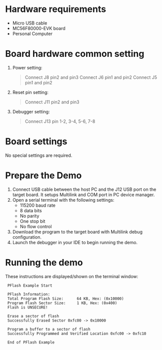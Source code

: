 Hardware requirements
=====================
- Micro USB cable
- MC56F80000-EVK board
- Personal Computer

Board hardware common setting
=============================
1. Power setting:
   > Connect J8 pin2 and pin3
   > Connect J6 pin1 and pin2
   > Connect J5 pin1 and pin2
2. Reset pin setting:
   > Connect J11 pin2 and pin3
3. Debugger setting:
   > Connect J13 pin 1-2, 3-4, 5-6, 7-8

Board settings
==============
No special settings are required.

Prepare the Demo
================
1.  Connect USB cable between the host PC and the J12 USB port on the target board. It setups Multilink and COM port in PC device manager.
2.  Open a serial terminal with the following settings:
    - 115200 baud rate
    - 8 data bits
    - No parity
    - One stop bit
    - No flow control
3.  Download the program to the target board with Multilink debug configuration.
4.  Launch the debugger in your IDE to begin running the demo.

Running the demo
================
These instructions are displayed/shown on the terminal window:
~~~~~~~~~~~~~~~~~~~~~~~~~~~~~~~~~~~
 PFlash Example Start

 PFlash Information:
 Total Program Flash Size:      64 KB, Hex: (0x10000)
 Program Flash Sector Size:     1 KB, Hex: (0x400)
 Flash is UNSECURE!

 Erase a sector of flash
 Successfully Erased Sector 0xfc00 -> 0x10000

 Program a buffer to a sector of flash
 Successfully Programmed and Verified Location 0xfc00 -> 0xfc10

 End of PFlash Example
~~~~~~~~~~~~~~~~~~~~~~~~~~~~~~~~~~~
